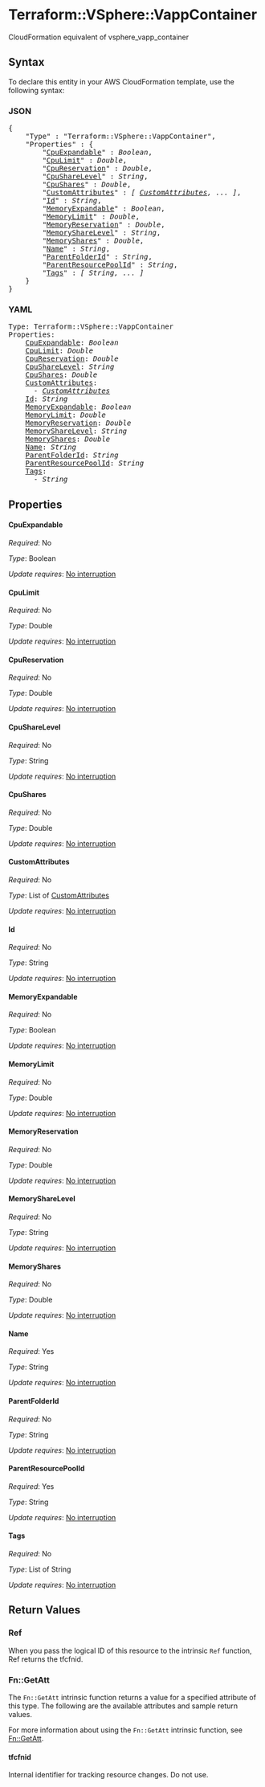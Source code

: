 # Terraform::VSphere::VappContainer

CloudFormation equivalent of vsphere_vapp_container

## Syntax

To declare this entity in your AWS CloudFormation template, use the following syntax:

### JSON

<pre>
{
    "Type" : "Terraform::VSphere::VappContainer",
    "Properties" : {
        "<a href="#cpuexpandable" title="CpuExpandable">CpuExpandable</a>" : <i>Boolean</i>,
        "<a href="#cpulimit" title="CpuLimit">CpuLimit</a>" : <i>Double</i>,
        "<a href="#cpureservation" title="CpuReservation">CpuReservation</a>" : <i>Double</i>,
        "<a href="#cpusharelevel" title="CpuShareLevel">CpuShareLevel</a>" : <i>String</i>,
        "<a href="#cpushares" title="CpuShares">CpuShares</a>" : <i>Double</i>,
        "<a href="#customattributes" title="CustomAttributes">CustomAttributes</a>" : <i>[ <a href="customattributes.md">CustomAttributes</a>, ... ]</i>,
        "<a href="#id" title="Id">Id</a>" : <i>String</i>,
        "<a href="#memoryexpandable" title="MemoryExpandable">MemoryExpandable</a>" : <i>Boolean</i>,
        "<a href="#memorylimit" title="MemoryLimit">MemoryLimit</a>" : <i>Double</i>,
        "<a href="#memoryreservation" title="MemoryReservation">MemoryReservation</a>" : <i>Double</i>,
        "<a href="#memorysharelevel" title="MemoryShareLevel">MemoryShareLevel</a>" : <i>String</i>,
        "<a href="#memoryshares" title="MemoryShares">MemoryShares</a>" : <i>Double</i>,
        "<a href="#name" title="Name">Name</a>" : <i>String</i>,
        "<a href="#parentfolderid" title="ParentFolderId">ParentFolderId</a>" : <i>String</i>,
        "<a href="#parentresourcepoolid" title="ParentResourcePoolId">ParentResourcePoolId</a>" : <i>String</i>,
        "<a href="#tags" title="Tags">Tags</a>" : <i>[ String, ... ]</i>
    }
}
</pre>

### YAML

<pre>
Type: Terraform::VSphere::VappContainer
Properties:
    <a href="#cpuexpandable" title="CpuExpandable">CpuExpandable</a>: <i>Boolean</i>
    <a href="#cpulimit" title="CpuLimit">CpuLimit</a>: <i>Double</i>
    <a href="#cpureservation" title="CpuReservation">CpuReservation</a>: <i>Double</i>
    <a href="#cpusharelevel" title="CpuShareLevel">CpuShareLevel</a>: <i>String</i>
    <a href="#cpushares" title="CpuShares">CpuShares</a>: <i>Double</i>
    <a href="#customattributes" title="CustomAttributes">CustomAttributes</a>: <i>
      - <a href="customattributes.md">CustomAttributes</a></i>
    <a href="#id" title="Id">Id</a>: <i>String</i>
    <a href="#memoryexpandable" title="MemoryExpandable">MemoryExpandable</a>: <i>Boolean</i>
    <a href="#memorylimit" title="MemoryLimit">MemoryLimit</a>: <i>Double</i>
    <a href="#memoryreservation" title="MemoryReservation">MemoryReservation</a>: <i>Double</i>
    <a href="#memorysharelevel" title="MemoryShareLevel">MemoryShareLevel</a>: <i>String</i>
    <a href="#memoryshares" title="MemoryShares">MemoryShares</a>: <i>Double</i>
    <a href="#name" title="Name">Name</a>: <i>String</i>
    <a href="#parentfolderid" title="ParentFolderId">ParentFolderId</a>: <i>String</i>
    <a href="#parentresourcepoolid" title="ParentResourcePoolId">ParentResourcePoolId</a>: <i>String</i>
    <a href="#tags" title="Tags">Tags</a>: <i>
      - String</i>
</pre>

## Properties

#### CpuExpandable

_Required_: No

_Type_: Boolean

_Update requires_: [No interruption](https://docs.aws.amazon.com/AWSCloudFormation/latest/UserGuide/using-cfn-updating-stacks-update-behaviors.html#update-no-interrupt)

#### CpuLimit

_Required_: No

_Type_: Double

_Update requires_: [No interruption](https://docs.aws.amazon.com/AWSCloudFormation/latest/UserGuide/using-cfn-updating-stacks-update-behaviors.html#update-no-interrupt)

#### CpuReservation

_Required_: No

_Type_: Double

_Update requires_: [No interruption](https://docs.aws.amazon.com/AWSCloudFormation/latest/UserGuide/using-cfn-updating-stacks-update-behaviors.html#update-no-interrupt)

#### CpuShareLevel

_Required_: No

_Type_: String

_Update requires_: [No interruption](https://docs.aws.amazon.com/AWSCloudFormation/latest/UserGuide/using-cfn-updating-stacks-update-behaviors.html#update-no-interrupt)

#### CpuShares

_Required_: No

_Type_: Double

_Update requires_: [No interruption](https://docs.aws.amazon.com/AWSCloudFormation/latest/UserGuide/using-cfn-updating-stacks-update-behaviors.html#update-no-interrupt)

#### CustomAttributes

_Required_: No

_Type_: List of <a href="customattributes.md">CustomAttributes</a>

_Update requires_: [No interruption](https://docs.aws.amazon.com/AWSCloudFormation/latest/UserGuide/using-cfn-updating-stacks-update-behaviors.html#update-no-interrupt)

#### Id

_Required_: No

_Type_: String

_Update requires_: [No interruption](https://docs.aws.amazon.com/AWSCloudFormation/latest/UserGuide/using-cfn-updating-stacks-update-behaviors.html#update-no-interrupt)

#### MemoryExpandable

_Required_: No

_Type_: Boolean

_Update requires_: [No interruption](https://docs.aws.amazon.com/AWSCloudFormation/latest/UserGuide/using-cfn-updating-stacks-update-behaviors.html#update-no-interrupt)

#### MemoryLimit

_Required_: No

_Type_: Double

_Update requires_: [No interruption](https://docs.aws.amazon.com/AWSCloudFormation/latest/UserGuide/using-cfn-updating-stacks-update-behaviors.html#update-no-interrupt)

#### MemoryReservation

_Required_: No

_Type_: Double

_Update requires_: [No interruption](https://docs.aws.amazon.com/AWSCloudFormation/latest/UserGuide/using-cfn-updating-stacks-update-behaviors.html#update-no-interrupt)

#### MemoryShareLevel

_Required_: No

_Type_: String

_Update requires_: [No interruption](https://docs.aws.amazon.com/AWSCloudFormation/latest/UserGuide/using-cfn-updating-stacks-update-behaviors.html#update-no-interrupt)

#### MemoryShares

_Required_: No

_Type_: Double

_Update requires_: [No interruption](https://docs.aws.amazon.com/AWSCloudFormation/latest/UserGuide/using-cfn-updating-stacks-update-behaviors.html#update-no-interrupt)

#### Name

_Required_: Yes

_Type_: String

_Update requires_: [No interruption](https://docs.aws.amazon.com/AWSCloudFormation/latest/UserGuide/using-cfn-updating-stacks-update-behaviors.html#update-no-interrupt)

#### ParentFolderId

_Required_: No

_Type_: String

_Update requires_: [No interruption](https://docs.aws.amazon.com/AWSCloudFormation/latest/UserGuide/using-cfn-updating-stacks-update-behaviors.html#update-no-interrupt)

#### ParentResourcePoolId

_Required_: Yes

_Type_: String

_Update requires_: [No interruption](https://docs.aws.amazon.com/AWSCloudFormation/latest/UserGuide/using-cfn-updating-stacks-update-behaviors.html#update-no-interrupt)

#### Tags

_Required_: No

_Type_: List of String

_Update requires_: [No interruption](https://docs.aws.amazon.com/AWSCloudFormation/latest/UserGuide/using-cfn-updating-stacks-update-behaviors.html#update-no-interrupt)

## Return Values

### Ref

When you pass the logical ID of this resource to the intrinsic `Ref` function, Ref returns the tfcfnid.

### Fn::GetAtt

The `Fn::GetAtt` intrinsic function returns a value for a specified attribute of this type. The following are the available attributes and sample return values.

For more information about using the `Fn::GetAtt` intrinsic function, see [Fn::GetAtt](https://docs.aws.amazon.com/AWSCloudFormation/latest/UserGuide/intrinsic-function-reference-getatt.html).

#### tfcfnid

Internal identifier for tracking resource changes. Do not use.

